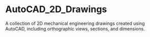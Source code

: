 # AutoCAD_2D_Drawings
A collection of 2D mechanical engineering drawings created using AutoCAD, including orthographic views, sections, and dimensions.
